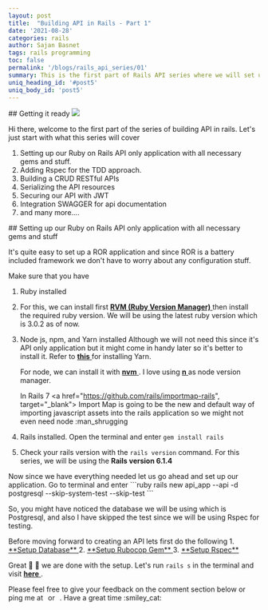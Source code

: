 ```yaml
---
layout: post
title:  "Building API in Rails - Part 1"
date: '2021-08-28'
categories: rails
author: Sajan Basnet
tags: rails programming
toc: false
permalink: '/blogs/rails_api_series/01'
summary: This is the first part of Rails API series where we will set up our rails application, rspec, and other necessary gems.
uniq_heading_id: '#post5'
uniq_body_id: 'post5'
---
```


<div class="row article-container mb-4">
<div class="col-lg-9 col-md-9 mx-auto pt-3">
## Getting it ready 
<img class= "img-fluid img-thumbnail img-space" src="{{site.baseurl}}/assets/img/api.jpeg">

Hi there, welcome to the first part of the series of building API in rails. Let's just start with what this series will cover 

1. Setting up our Ruby on Rails API only application with all necessary gems and stuff.
2. Adding Rspec for the TDD approach.
3. Building a CRUD RESTful APIs
4. Serializing the API resources
5. Securing our API with JWT
6. Integration SWAGGER for api documentation
7. and many more....
</div>
</div>

<div class="row article-container mb-4">
<div class="col-lg-9 col-md-9 mx-auto pt-3">
## Setting up our Ruby on Rails API only application with all necessary gems and stuff

It's quite easy to set up a ROR application and since ROR is a battery included framework we don't have to worry about any configuration stuff. 

Make sure that you have
1. Ruby installed
2. For this, we can install first <a href="https://rvm.io/rvm/install" target="_blank">**RVM (Ruby Version Manager)** </a>then install the required ruby version. We will be using the latest ruby version which is 3.0.2 as of now. 
3. Node js, npm, and Yarn installed
   Although we will not need this since it's API only application but it might come in handy later so it's better to install it. Refer to  <a href="https://classic.yarnpkg.com/en/docs/install#windows-stable" target="_blank">**this** </a> for installing Yarn. 
   
   For node, we can install it with <a href="https://github.com/tj/n" target="_blank">**nvm** </a>. I love using <a href="https://github.com/tj/n" target="_blank">**n** </a> as node version manager.

   In Rails 7 <a href="https://github.com/rails/importmap-rails", target="_blank"> Import Map</a> is going to be the new and default way of importing javascript assets into the rails application so we might not even need node ​:man_shrugging
6. Rails installed.
   Open the terminal and enter `gem install rails`
7. Check your rails version with the `rails version` command. For this series, we will be using the **Rails version 6.1.4**

</div>
</div>

<div class="row article-container mb-4">
<div class="col-lg-9 col-md-9 mx-auto pt-3">
Now since we have everything needed let us go ahead and set up our application.
Go to terminal and enter
```ruby
rails new api_app --api -d postgresql --skip-system-test --skip-test
```

So, you might have noticed the database we will be using which is Postgresql, and also I have skipped the test since we will be using Rspec for testing.

</div>
</div>

<div class="row article-container mb-4">
<div class="col-lg-9 col-md-9 mx-auto pt-3">
Before moving forward to creating an API lets first do the following
1. <a href="https://developerblogs.github.io/blogs/rails/01#setup-database" target="_blank">**Setup Database** </a>
2. <a href="https://developerblogs.github.io/blogs/rails/01#setup-robocop-gem" target="_blank">**Setup Rubocop Gem** </a>
3. <a href="https://developerblogs.github.io/blogs/rails/01#setup-rspec-for-testing" target="_blank">**Setup Rspec** </a>


Great 🎉 🎉 we are done with the setup. Let's run `rails s` in the terminal and visit <a href="http://localhost:3000/" target="_blank">**here** </a>.

</div>
</div>

<div class="row article-container">
<div class="col-lg-9 col-md-9 mx-auto pt-3">
Please feel free to give your feedback on the comment section below or ping me at <a aria-label="Send email" href="mailto:sajanbasnet75@gmail.com"><i class="icon fa fa-envelope" style="font-size:32px; margin: 0px 3px;"></i></a> or  <a aria-label="My LinkedIn" target="_blank" href="https://www.linkedin.com/in/sajan-basnet-b4b1b0148/"><i class="icon fa fa-linkedin-square" style="font-size:32px; margin: 0px 3px;" aria-hidden="true"></i></a>. Have a great time :smiley_cat:
</div>
</div>
